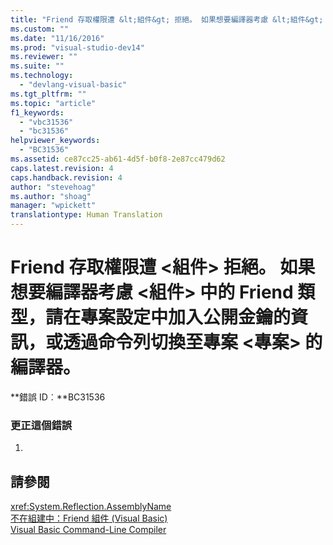 ```yaml
---
title: "Friend 存取權限遭 &lt;組件&gt; 拒絕。 如果想要編譯器考慮 &lt;組件&gt; 中的 Friend 類型，請在專案設定中加入公開金鑰的資訊，或透過命令列切換至專案 &lt;專案&gt; 的編譯器。 | Microsoft Docs"
ms.custom: ""
ms.date: "11/16/2016"
ms.prod: "visual-studio-dev14"
ms.reviewer: ""
ms.suite: ""
ms.technology: 
  - "devlang-visual-basic"
ms.tgt_pltfrm: ""
ms.topic: "article"
f1_keywords: 
  - "vbc31536"
  - "bc31536"
helpviewer_keywords: 
  - "BC31536"
ms.assetid: ce87cc25-ab61-4d5f-b0f8-2e87cc479d62
caps.latest.revision: 4
caps.handback.revision: 4
author: "stevehoag"
ms.author: "shoag"
manager: "wpickett"
translationtype: Human Translation
---
```

# Friend 存取權限遭 &lt;組件&gt; 拒絕。 如果想要編譯器考慮 &lt;組件&gt; 中的 Friend 類型，請在專案設定中加入公開金鑰的資訊，或透過命令列切換至專案 &lt;專案&gt; 的編譯器。
**錯誤 ID︰**BC31536  
  
### 更正這個錯誤  
  
1.  
  
## 請參閱  
 <xref:System.Reflection.AssemblyName>   
 [不在組建中：Friend 組件 \(Visual Basic\)](http://msdn.microsoft.com/zh-tw/80e7a33a-ca91-450b-a00e-c5a7986e228c)   
 [Visual Basic Command\-Line Compiler](../../visual-basic/reference/command-line-compiler/index.md)